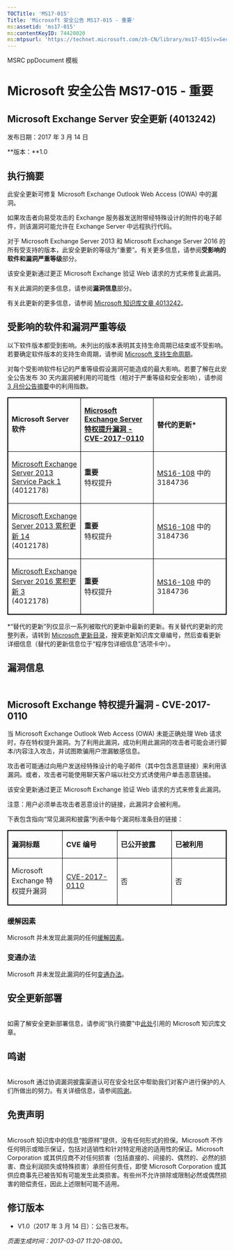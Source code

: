 ```yaml
---
TOCTitle: 'MS17-015'
Title: 'Microsoft 安全公告 MS17-015 - 重要'
ms:assetid: 'ms17-015'
ms:contentKeyID: 74420020
ms:mtpsurl: 'https://technet.microsoft.com/zh-CN/library/ms17-015(v=Security.10)'
---
```


MSRC ppDocument 模板

Microsoft 安全公告 MS17-015 - 重要
==================================

Microsoft Exchange Server 安全更新 (4013242)
--------------------------------------------

发布日期：2017 年 3 月 14 日

**版本：**1.0

执行摘要
--------

<span id="sectionToggle0"></span>
此安全更新可修复 Microsoft Exchange Outlook Web Access (OWA) 中的漏洞。

如果攻击者向易受攻击的 Exchange 服务器发送附带经特殊设计的附件的电子邮件，则该漏洞可能允许在 Exchange Server 中远程执行代码。

对于 Microsoft Exchange Server 2013 和 Microsoft Exchange Server 2016 的所有受支持的版本，此安全更新的等级为“重要”。有关更多信息，请参阅**受影响的软件和漏洞严重等级**部分。

该安全更新通过更正 Microsoft Exchange 验证 Web 请求的方式来修复此漏洞。

有关此漏洞的更多信息，请参阅**漏洞信息**部分。

<span id="KBArticle"></span>
有关此更新的更多信息，请参阅 [Microsoft 知识库文章 4013242](https://support.microsoft.com/zh-cn/help/4013242)。

受影响的软件和漏洞严重等级
--------------------------

<span id="sectionToggle1"></span>
以下软件版本都受到影响。未列出的版本表明其支持生命周期已结束或不受影响。若要确定软件版本的支持生命周期，请参阅 [Microsoft 支持生命周期](http://go.microsoft.com/fwlink/?linkid=21742)。

对每个受影响软件标记的严重等级假设漏洞可能造成的最大影响。若要了解在此安全公告发布 30 天内漏洞被利用的可能性（相对于严重等级和安全影响），请参阅 [3 月份公告摘要](https://technet.microsoft.com/zh-cn/library/security/ms17-mar)中的利用指数。

<p> </p>
<table style="border:1px solid black;">
<colgroup>
<col width="33%" />
<col width="33%" />
<col width="33%" />
</colgroup>
<tbody>
<tr class="odd">
<td style="border:1px solid black;"><p><strong>Microsoft Server 软件</strong></p></td>
<td style="border:1px solid black;"><p><a href="http://www.cve.mitre.org/cgi-bin/cvename.cgi?name=cve-2017-0110"><strong>Microsoft Exchange Server 特权提升漏洞 - CVE-2017-0110</strong></a></p></td>
<td style="border:1px solid black;"><p><strong>替代的更新*</strong></p></td>
</tr>  
<tr class="even">
<td style="border:1px solid black;"><p><a href="http://www.microsoft.com/downloads/zh-cn/details.aspx?familyid=1dc2c189-2d5d-4f86-9049-aa403af9c143&amp;displaylang=zh-cn">Microsoft Exchange Server 2013 Service Pack 1</a><br />
(4012178)</p></td>
<td style="border:1px solid black;"><p><strong>重要<br />
</strong>特权提升</p></td>
<td style="border:1px solid black;"><p><a href="http://go.microsoft.com/fwlink/?linkid=824829">MS16-108</a> 中的 3184736</p></td>
</tr>  
<tr class="odd">
<td style="border:1px solid black;"><p><a href="http://www.microsoft.com/downloads/zh-cn/details.aspx?familyid=7d376a06-0941-442b-a57e-37c821398c5c&amp;displaylang=zh-cn">Microsoft Exchange Server 2013 累积更新 14</a><br />
(4012178)</p></td>
<td style="border:1px solid black;"><p><strong>重要<br />
</strong>特权提升</p></td>
<td style="border:1px solid black;"><p><a href="http://go.microsoft.com/fwlink/?linkid=824829">MS16-108</a> 中的 3184736</p></td>
</tr>  
<tr class="even">
<td style="border:1px solid black;"><p><a href="http://www.microsoft.com/downloads/zh-cn/details.aspx?familyid=24370e12-50a1-4477-a664-11777eb93520&amp;displaylang=zh-cn">Microsoft Exchange Server 2016 累积更新 3</a><br />
(4012178)</p></td>
<td style="border:1px solid black;"><p><strong>重要<br />
</strong>特权提升</p></td>
<td style="border:1px solid black;"><p><a href="http://go.microsoft.com/fwlink/?linkid=824829">MS16-108</a> 中的 3184736</p></td>
</tr>  
</tbody>  
</table>
  
\*“替代的更新”列仅显示一系列被取代的更新中最新的更新。有关替代的更新的完整列表，请转到 [Microsoft 更新目录](http://catalog.update.microsoft.com/v7/site/home.aspx)，搜索更新知识库文章编号，然后查看更新详细信息（替代的更新信息位于“程序包详细信息”选项卡中）。
  
漏洞信息  
--------
  
<span id="sectionToggle2"></span>  
Microsoft Exchange 特权提升漏洞 - CVE-2017-0110  
-----------------------------------------------
  
当 Microsoft Exchange Outlook Web Access (OWA) 未能正确处理 Web 请求时，存在特权提升漏洞。为了利用此漏洞，成功利用此漏洞的攻击者可能会进行脚本/内容注入攻击，并试图欺骗用户泄漏敏感信息。
  
攻击者可能通过向用户发送经特殊设计的电子邮件（其中包含恶意链接）来利用该漏洞。或者，攻击者可能使用聊天客户端以社交方式诱使用户单击恶意链接。
  
该安全更新通过更正 Microsoft Exchange 验证 Web 请求的方式来修复此漏洞。
  
注意：用户必须单击攻击者恶意设计的链接，此漏洞才会被利用。
  
下表包含指向“常见漏洞和披露”列表中每个漏洞标准条目的链接：

<p> </p>
<table style="border:1px solid black;">  
<colgroup>  
<col width="25%" />  
<col width="25%" />  
<col width="25%" />  
<col width="25%" />  
</colgroup>  
<tbody>  
<tr class="odd">
<td style="border:1px solid black;"><p><strong>漏洞标题</strong></p></td>
<td style="border:1px solid black;"><p><strong>CVE 编号</strong></p></td>
<td style="border:1px solid black;"><p><strong>已公开披露</strong></p></td>
<td style="border:1px solid black;"><p><strong>已被利用</strong></p></td>
</tr>  
<tr class="even">
<td style="border:1px solid black;"><p>Microsoft Exchange 特权提升漏洞</p></td>
<td style="border:1px solid black;"><p><a href="http://www.cve.mitre.org/cgi-bin/cvename.cgi?name=cve-2017-0110">CVE-2017-0110</a></p></td>
<td style="border:1px solid black;"><p>否</p></td>
<td style="border:1px solid black;"><p>否</p></td>
</tr>  
</tbody>  
</table>
  
### 缓解因素
  
Microsoft 并未发现此漏洞的任何[缓解因素](https://technet.microsoft.com/zh-cn/library/security/dn848375.aspx)。
  
### 变通办法
  
Microsoft 并未发现此漏洞的任何[变通办法](https://technet.microsoft.com/zh-cn/library/security/dn848375.aspx)。
  
安全更新部署  
------------
  
<span id="sectionToggle3"></span>  
如需了解安全更新部署信息，请参阅“执行摘要”中[此处](#kbarticle)引用的 Microsoft 知识库文章。
  
鸣谢  
----
  
<span id="sectionToggle4"></span>  
Microsoft 通过协调漏洞披露渠道认可在安全社区中帮助我们对客户进行保护的人们所做出的努力。有关详细信息，请参阅[鸣谢](https://technet.microsoft.com/zh-cn/library/security/mt745121.aspx)。
  
免责声明  
--------
  
<span id="sectionToggle5"></span>  
Microsoft 知识库中的信息“按原样”提供，没有任何形式的担保。Microsoft 不作任何明示或暗示保证，包括对适销性和针对特定用途的适用性的保证。Microsoft Corporation 或其供应商不对任何损害（包括直接的、间接的、偶然的、必然的损害、商业利润损失或特殊损害）承担任何责任，即使 Microsoft Corporation 或其供应商事先已被告知有可能发生此类损害。有些州不允许排除或限制必然或偶然损害的赔偿责任，因此上述限制可能不适用。
  
修订版本  
--------
  
<span id="sectionToggle6"></span>  
-   V1.0（2017 年 3 月 14 日）：公告已发布。
  
*页面生成时间：2017-03-07 11:20-08:00。*
